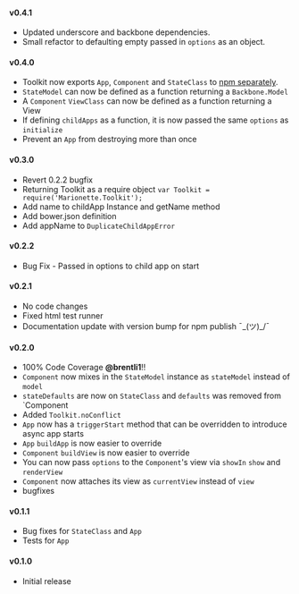 #### v0.4.1

* Updated underscore and backbone dependencies.
* Small refactor to defaulting empty passed in `options` as an object.

#### v0.4.0

* Toolkit now exports `App`, `Component` and `StateClass` to [npm separately](https://www.npmjs.com/browse/keyword/marionette.toolkit-modularized).
* `StateModel` can now be defined as a function returning a `Backbone.Model`
* A `Component` `ViewClass` can now be defined as a function returning a View
* If defining `childApps` as a function, it is now passed the same `options` as `initialize`
* Prevent an `App` from destroying more than once

#### v0.3.0

* Revert 0.2.2 bugfix
* Returning Toolkit as a require object `var Toolkit = require('Marionette.Toolkit');`
* Add name to childApp Instance and getName method
* Add bower.json definition
* Add appName to `DuplicateChildAppError`

#### v0.2.2

* Bug Fix - Passed in options to child app on start

#### v0.2.1

* No code changes
* Fixed html test runner
* Documentation update with version bump for npm publish ¯\_(ツ)_/¯

#### v0.2.0

* 100% Code Coverage **@brentli1**!!
* `Component` now mixes in the `StateModel` instance as `stateModel` instead of `model`
* `stateDefaults` are now on `StateClass` and `defaults` was removed from `Component
* Added `Toolkit.noConflict`
* `App` now has a `triggerStart` method that can be overridden to introduce async app starts
* `App` `buildApp` is now easier to override
* `Component` `buildView` is now easier to override
* You can now pass `options` to the `Component`'s view via `showIn` `show` and `renderView`
* `Component` now attaches its view as `currentView` instead of `view`
* bugfixes

#### v0.1.1

* Bug fixes for `StateClass` and `App`
* Tests for `App`


#### v0.1.0

* Initial release
